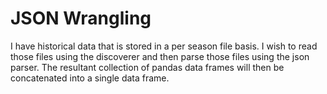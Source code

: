 # JSON Wrangling

I have historical data that is stored in a per season file basis. I wish to read
those files using the discoverer and then parse those files using the json parser.
The resultant collection of pandas data frames will then be concatenated into a 
single data frame.